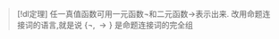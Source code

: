 
>[!dl定理]
> 任一真值函数可用一元函数$\lnot$和二元函数$\rightarrow$表示出来.
> 改用命题连接词的语言,就是说 $\{\lnot,\rightarrow\}$ 是命题连接词的完全组

